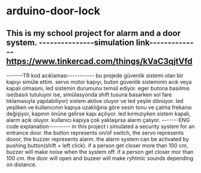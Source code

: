 # arduino-door-lock
This is my school project for alarm and a door system.
---------------simulation link--------------
https://www.tinkercad.com/things/kVaC3qjtVfd
--------------------------------------------
-------TR kod acıklaması-----------
bu projede güvenlik sistemi olan bir kapıyı simüle ettim.
servo motor kapıyı, buton güvenlik sisteminin acık veya kapalı olmasını, led sistemin durumunu temsil ediyor.
eger butona basılmıs ise(basılı tutuluyor ise, simülasyonda shift tusuna basarken sol fare tıklamasıyla yapılabiliyor) sistem aktive oluyor ve led yeşile dönüyor.
led yeşilken ve kullanıcının kapıya uzaklığına göre sesin tonu ve çalma frekansı değişiyor, kapının önüne gelirse kapı açılıyor.
led kırmızıyken sistem kapalı, alarm açık oluyor. kullanıcı kapıya çok yaklaşırsa alarm çalıyor.
-------ENG code explanation---------
in this project i simulated a security system for an entrance door.
the button represents on/of switch, the servo represents dooor, the buzzer represents alarm.
the alarm system can be activated by pushing button(shift + left click). if a person get closer more than 100 cm, buzzer will make noise when the system off.
if a person get closer mor than 100 cm. the door will open and buzeer will make ryhtmic sounds depending on distance.
